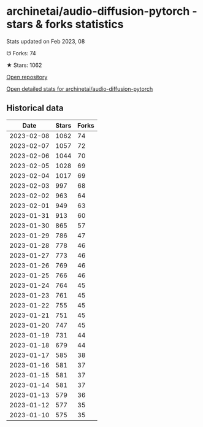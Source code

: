 # archinetai/audio-diffusion-pytorch - stars & forks statistics

Stats updated on Feb 2023, 08

☋ Forks: 74

★ Stars: 1062

[Open repository](https://github.com/archinetai/audio-diffusion-pytorch)

[Open detailed stats for archinetai/audio-diffusion-pytorch](https://reviewgithub.com/rep/archinetai/audio-diffusion-pytorch)

## Historical data
| Date | Stars | Forks |
|------|-------|-------|
| 2023-02-08 | 1062 | 74 | 
| 2023-02-07 | 1057 | 72 | 
| 2023-02-06 | 1044 | 70 | 
| 2023-02-05 | 1028 | 69 | 
| 2023-02-04 | 1017 | 69 | 
| 2023-02-03 | 997 | 68 | 
| 2023-02-02 | 963 | 64 | 
| 2023-02-01 | 949 | 63 | 
| 2023-01-31 | 913 | 60 | 
| 2023-01-30 | 865 | 57 | 
| 2023-01-29 | 786 | 47 | 
| 2023-01-28 | 778 | 46 | 
| 2023-01-27 | 773 | 46 | 
| 2023-01-26 | 769 | 46 | 
| 2023-01-25 | 766 | 46 | 
| 2023-01-24 | 764 | 45 | 
| 2023-01-23 | 761 | 45 | 
| 2023-01-22 | 755 | 45 | 
| 2023-01-21 | 751 | 45 | 
| 2023-01-20 | 747 | 45 | 
| 2023-01-19 | 731 | 44 | 
| 2023-01-18 | 679 | 44 | 
| 2023-01-17 | 585 | 38 | 
| 2023-01-16 | 581 | 37 | 
| 2023-01-15 | 581 | 37 | 
| 2023-01-14 | 581 | 37 | 
| 2023-01-13 | 579 | 36 | 
| 2023-01-12 | 577 | 35 | 
| 2023-01-10 | 575 | 35 | 

